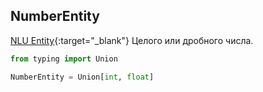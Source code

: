 ## NumberEntity

[NLU Entity](https://yandex.ru/dev/dialogs/alice/doc/naming-entities.html#naming-entities__number){:target="_blank"} Целого или дробного числа.
```python
from typing import Union

NumberEntity = Union[int, float]
```

